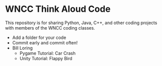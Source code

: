 # WNCC Think Aloud Code
This repository is for sharing Python, Java, C++, and other coding projects with members of the WNCC coding classes. 
- Add a folder for your code
- Commit early and commit often!
- Bill Loring
    - Pygame Tutorial: Car Crash
    - Unity Tutorial: Flappy Bird


